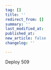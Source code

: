 ```yaml
---
tag: []
title: ''
redirect_from: []
summary: ''
last_modified_at: 
published_at: 
new_article: false
changelog: ''

---
```

Deploy 509